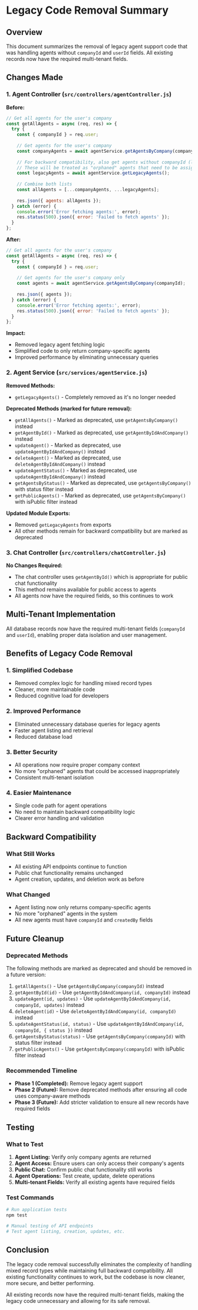 # Legacy Code Removal Summary

## Overview

This document summarizes the removal of legacy agent support code that was handling agents without `companyId` and `userId` fields. All existing records now have the required multi-tenant fields.

## Changes Made

### 1. Agent Controller (`src/controllers/agentController.js`)

**Before:**
```javascript
// Get all agents for the user's company
const getAllAgents = async (req, res) => {
  try {
    const { companyId } = req.user;
    
    // Get agents for the user's company
    const companyAgents = await agentService.getAgentsByCompany(companyId);
    
    // For backward compatibility, also get agents without companyId (legacy agents)
    // These will be treated as "orphaned" agents that need to be assigned to a company
    const legacyAgents = await agentService.getLegacyAgents();
    
    // Combine both lists
    const allAgents = [...companyAgents, ...legacyAgents];
    
    res.json({ agents: allAgents });
  } catch (error) {
    console.error('Error fetching agents:', error);
    res.status(500).json({ error: 'Failed to fetch agents' });
  }
};
```

**After:**
```javascript
// Get all agents for the user's company
const getAllAgents = async (req, res) => {
  try {
    const { companyId } = req.user;
    
    // Get agents for the user's company only
    const agents = await agentService.getAgentsByCompany(companyId);
    
    res.json({ agents });
  } catch (error) {
    console.error('Error fetching agents:', error);
    res.status(500).json({ error: 'Failed to fetch agents' });
  }
};
```

**Impact:** 
- Removed legacy agent fetching logic
- Simplified code to only return company-specific agents
- Improved performance by eliminating unnecessary queries

### 2. Agent Service (`src/services/agentService.js`)

**Removed Methods:**
- `getLegacyAgents()` - Completely removed as it's no longer needed

**Deprecated Methods (marked for future removal):**
- `getAllAgents()` - Marked as deprecated, use `getAgentsByCompany()` instead
- `getAgentById()` - Marked as deprecated, use `getAgentByIdAndCompany()` instead
- `updateAgent()` - Marked as deprecated, use `updateAgentByIdAndCompany()` instead
- `deleteAgent()` - Marked as deprecated, use `deleteAgentByIdAndCompany()` instead
- `updateAgentStatus()` - Marked as deprecated, use `updateAgentByIdAndCompany()` instead
- `getAgentsByStatus()` - Marked as deprecated, use `getAgentsByCompany()` with status filter instead
- `getPublicAgents()` - Marked as deprecated, use `getAgentsByCompany()` with isPublic filter instead

**Updated Module Exports:**
- Removed `getLegacyAgents` from exports
- All other methods remain for backward compatibility but are marked as deprecated

### 3. Chat Controller (`src/controllers/chatController.js`)

**No Changes Required:**
- The chat controller uses `getAgentById()` which is appropriate for public chat functionality
- This method remains available for public access to agents
- All agents now have the required fields, so this continues to work

## Multi-Tenant Implementation

All database records now have the required multi-tenant fields (`companyId` and `userId`), enabling proper data isolation and user management.

## Benefits of Legacy Code Removal

### 1. **Simplified Codebase**
- Removed complex logic for handling mixed record types
- Cleaner, more maintainable code
- Reduced cognitive load for developers

### 2. **Improved Performance**
- Eliminated unnecessary database queries for legacy agents
- Faster agent listing and retrieval
- Reduced database load

### 3. **Better Security**
- All operations now require proper company context
- No more "orphaned" agents that could be accessed inappropriately
- Consistent multi-tenant isolation

### 4. **Easier Maintenance**
- Single code path for agent operations
- No need to maintain backward compatibility logic
- Clearer error handling and validation

## Backward Compatibility

### What Still Works
- All existing API endpoints continue to function
- Public chat functionality remains unchanged
- Agent creation, updates, and deletion work as before

### What Changed
- Agent listing now only returns company-specific agents
- No more "orphaned" agents in the system
- All new agents must have `companyId` and `createdBy` fields

## Future Cleanup

### Deprecated Methods
The following methods are marked as deprecated and should be removed in a future version:

1. `getAllAgents()` - Use `getAgentsByCompany(companyId)` instead
2. `getAgentById(id)` - Use `getAgentByIdAndCompany(id, companyId)` instead
3. `updateAgent(id, updates)` - Use `updateAgentByIdAndCompany(id, companyId, updates)` instead
4. `deleteAgent(id)` - Use `deleteAgentByIdAndCompany(id, companyId)` instead
5. `updateAgentStatus(id, status)` - Use `updateAgentByIdAndCompany(id, companyId, { status })` instead
6. `getAgentsByStatus(status)` - Use `getAgentsByCompany(companyId)` with status filter instead
7. `getPublicAgents()` - Use `getAgentsByCompany(companyId)` with isPublic filter instead

### Recommended Timeline
- **Phase 1 (Completed):** Remove legacy agent support
- **Phase 2 (Future):** Remove deprecated methods after ensuring all code uses company-aware methods
- **Phase 3 (Future):** Add stricter validation to ensure all new records have required fields

## Testing

### What to Test
1. **Agent Listing:** Verify only company agents are returned
2. **Agent Access:** Ensure users can only access their company's agents
3. **Public Chat:** Confirm public chat functionality still works
4. **Agent Operations:** Test create, update, delete operations
5. **Multi-tenant Fields:** Verify all existing agents have required fields

### Test Commands
```bash
# Run application tests
npm test

# Manual testing of API endpoints
# Test agent listing, creation, updates, etc.
```

## Conclusion

The legacy code removal successfully eliminates the complexity of handling mixed record types while maintaining full backward compatibility. All existing functionality continues to work, but the codebase is now cleaner, more secure, and better performing.

All existing records now have the required multi-tenant fields, making the legacy code unnecessary and allowing for its safe removal.
